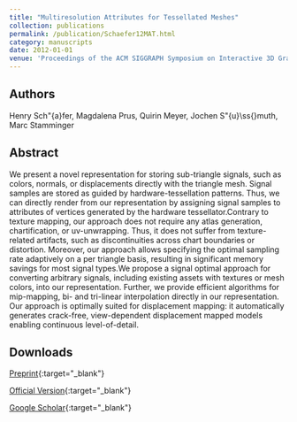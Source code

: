```yaml
---
title: "Multiresolution Attributes for Tessellated Meshes"
collection: publications
permalink: /publication/Schaefer12MAT.html
category: manuscripts
date: 2012-01-01
venue: 'Proceedings of the ACM SIGGRAPH Symposium on Interactive 3D Graphics and Games'
---
```

## Authors
Henry Sch\"{a}fer, Magdalena Prus, Quirin Meyer, Jochen S\"{u}\ss{}muth, Marc Stamminger
## Abstract
We present a novel representation for storing sub-triangle signals, such as colors, normals, or displacements directly with the triangle mesh. Signal samples are stored as guided by hardware-tessellation patterns. Thus, we can directly render from our representation by assigning signal samples to attributes of vertices generated by the hardware tessellator.Contrary to texture mapping, our approach does not require any atlas generation, chartification, or uv-unwrapping. Thus, it does not suffer from texture-related artifacts, such as discontinuities across chart boundaries or distortion. Moreover, our approach allows specifying the optimal sampling rate adaptively on a per triangle basis, resulting in significant memory savings for most signal types.We propose a signal optimal approach for converting arbitrary signals, including existing assets with textures or mesh colors, into our representation. Further, we provide efficient algorithms for mip-mapping, bi- and tri-linear interpolation directly in our representation. Our approach is optimally suited for displacement mapping: it automatically generates crack-free, view-dependent displacement mapped models enabling continuous level-of-detail.
## Downloads

[Preprint](../files/Schaefer12MAT.pdf){:target="_blank"}

[Official Version](https://doi.org/10.1145/2159616.2159645){:target="_blank"}

[Google Scholar](https://scholar.google.com/scholar?q=Multiresolution+Attributes+for+Tessellated+Meshes){:target="_blank"}